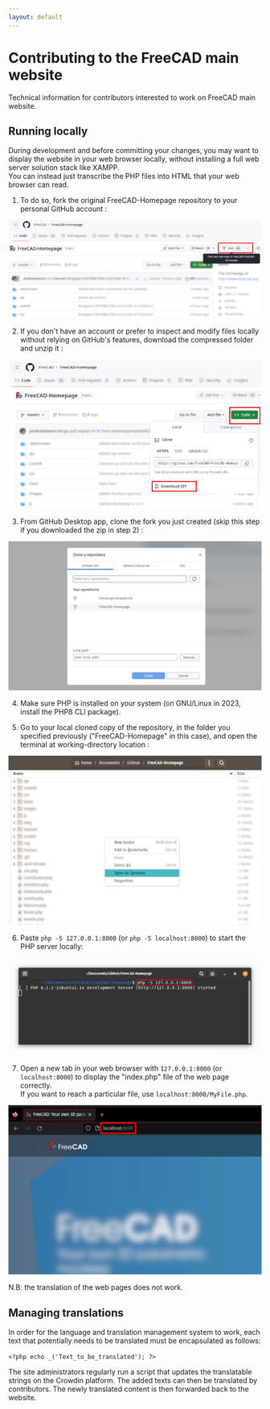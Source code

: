 ```yaml
---
layout: default
---
```


# Contributing to the FreeCAD main website

Technical information for contributors interested to work on FreeCAD main website.

<!-- ## Structure TODO: add more content later -->

## Running locally

During development and before committing your changes, you may want to display the website in your web browser locally, without installing a full web server solution stack like XAMPP.\
You can instead just transcribe the PHP files into HTML that your web browser can read.

1) To do so, fork the original FreeCAD-Homepage repository to your personal GitHub account :

![Fork the repository](./resources/FreeCADweb_01.jpg)

2) If you don't have an account or prefer to inspect and modify files locally without relying on GitHub's features, download the compressed folder and unzip it :

![Download the repository](./resources/FreeCADweb_02.jpg)

3) From GitHub Desktop app, clone the fork you just created (skip this step if you downloaded the zip in step 2) :

![Clone the fork](./resources/FreeCADweb_03.jpg)

4) Make sure PHP is installed on your system (on GNU/Linux in 2023, install the PHP8 CLI package).

5) Go to your local cloned copy of the repository, in the folder you specified previously ("FreeCAD-Homepage" in this case), and open the terminal at working-directory location :

![Open Terminal in cloned local repo](./resources/FreeCADweb_05.jpg)

6) Paste `php -S 127.0.0.1:8000` (or `php -S localhost:8000`) to start the PHP server locally:

![Start PHP server](./resources/FreeCADweb_06.jpg)

7) Open a new tab in your web browser with `127.0.0.1:8000` (or `localhost:8000`) to display the "index.php" file of the web page correctly.\
If you want to reach a particular file, use `localhost:8000/MyFile.php`.

![Start PHP server](./resources/FreeCADweb_07.jpg)

N.B: the translation of the web pages does not work.

<!-- ## Design guidelines TODO: add more content later -->

## Managing translations

In order for the language and translation management system to work, each text that potentially needs to be translated must be encapsulated as follows:

`<?php echo _('Text_to_be_translated'); ?>`

The site administrators regularly run a script that updates the translatable strings on the Crowdin platform. The added texts can then be translated by contributors. The newly translated content is then forwarded back to the website.

<!-- ## Resources TODO: add more content later -->
